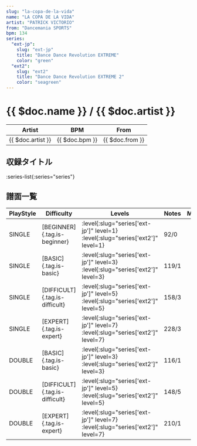```yaml
---
slug: "la-copa-de-la-vida"
name: "LA COPA DE LA VIDA"
artist: "PATRICK VICTORIO"
from: "Dancemania SPORTS"
bpm: 134
series:
  "ext-jp":
    slug: "ext-jp"
    title: "Dance Dance Revolution EXTREME"
    color: "green"
  "ext2":
    slug: "ext2"
    title: "Dance Dance Revolution EXTREME 2"
    color: "seagreen"
---
```


# {{ $doc.name }} / {{ $doc.artist }}

|Artist|BPM|From|
|------|---|----|
|{{ $doc.artist }}|{{ $doc.bpm }}|{{ $doc.from }}|

## 収録タイトル

:series-list{:series="series"}

## 譜面一覧

|PlayStyle|Difficulty|Levels|Notes|Movie|
|---------|----------|------|-----|-----|
|SINGLE|[BEGINNER]{.tag.is-beginner}|:level{:slug="series['ext-jp']" level=1} :level{:slug="series['ext2']" level=1}|92/0||
|SINGLE|[BASIC]{.tag.is-basic}|:level{:slug="series['ext-jp']" level=3} :level{:slug="series['ext2']" level=3}|119/1||
|SINGLE|[DIFFICULT]{.tag.is-difficult}|:level{:slug="series['ext-jp']" level=5} :level{:slug="series['ext2']" level=5}|158/3||
|SINGLE|[EXPERT]{.tag.is-expert}|:level{:slug="series['ext-jp']" level=7} :level{:slug="series['ext2']" level=7}|228/3||
|DOUBLE|[BASIC]{.tag.is-basic}|:level{:slug="series['ext-jp']" level=3} :level{:slug="series['ext2']" level=3}|116/1||
|DOUBLE|[DIFFICULT]{.tag.is-difficult}|:level{:slug="series['ext-jp']" level=5} :level{:slug="series['ext2']" level=5}|148/5||
|DOUBLE|[EXPERT]{.tag.is-expert}|:level{:slug="series['ext-jp']" level=7} :level{:slug="series['ext2']" level=7}|210/1||
